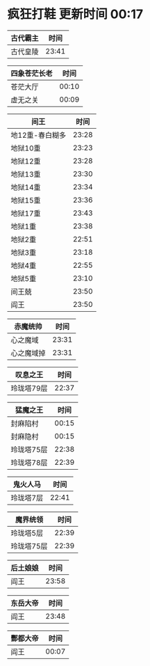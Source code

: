 # 疯狂打鞋 更新时间 00:17

| 古代霸主   | 时间    |
|--------|-------|
| 古代皇陵 | 23:41 |

| 四象苍茫长老   | 时间    |
|--------|-------|
| 苍茫大厅 | 00:10 |
| 虚无之关 | 00:09 |

| 间王   | 时间    |
|--------|-------|
| 地12重-春白糊多 | 23:28 |
| 地狱10重 | 23:23 |
| 地狱12重 | 23:28 |
| 地狱13重 | 23:30 |
| 地狱14重 | 23:34 |
| 地狱15重 | 23:36 |
| 地狱17重 | 23:43 |
| 地狱1重 | 23:38 |
| 地狱2重 | 22:51 |
| 地狱3重 | 23:18 |
| 地狱4重 | 22:55 |
| 地狱5重 | 23:10 |
| 间王兢 | 23:50 |
| 阎王 | 23:50 |

| 赤魔统帅   | 时间    |
|--------|-------|
| 心之魔域 | 23:31 |
| 心之魔域掉 | 23:31 |

| 叹息之王   | 时间    |
|--------|-------|
| 玲珑塔79层 | 22:37 |

| 猛魔之王   | 时间    |
|--------|-------|
| 封麻陷村 | 00:15 |
| 封麻隐村 | 00:15 |
| 玲珑塔75层 | 22:38 |
| 玲珑塔78层 | 22:39 |

| 鬼火人马   | 时间    |
|--------|-------|
| 玲珑塔7层 | 22:41 |

| 魔界统领   | 时间    |
|--------|-------|
| 玲珑塔5层 | 22:39 |
| 玲珑塔75层 | 22:39 |

| 后土娘娘   | 时间    |
|--------|-------|
| 阎王 | 23:58 |

| 东岳大帝   | 时间    |
|--------|-------|
| 阎王 | 23:48 |

| 酆都大帝   | 时间    |
|--------|-------|
| 阎王 | 00:07 |